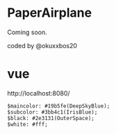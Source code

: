 # PaperAirplane
Coming soon.

coded by @okuxxbos20

# vue
http://localhost:8080/

```
$maincolor: #19b5fe(DeepSkyBlue);  
$subcolor: #3bb4c1(IrisBlue);  
$black: #2e3131(OuterSpace);  
$white: #fff;
```
